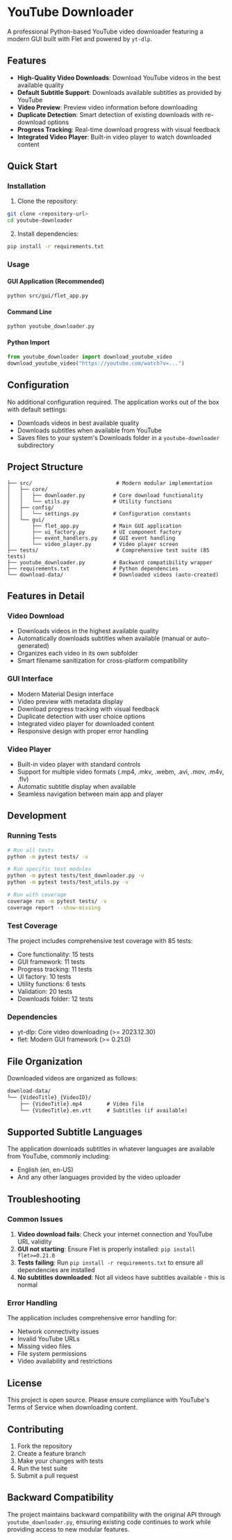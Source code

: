 # YouTube Downloader

A professional Python-based YouTube video downloader featuring a modern GUI built with Flet and powered by `yt-dlp`.

## Features

- **High-Quality Video Downloads**: Download YouTube videos in the best available quality
- **Default Subtitle Support**: Downloads available subtitles as provided by YouTube
- **Video Preview**: Preview video information before downloading
- **Duplicate Detection**: Smart detection of existing downloads with re-download options
- **Progress Tracking**: Real-time download progress with visual feedback
- **Integrated Video Player**: Built-in video player to watch downloaded content

## Quick Start

### Installation

1. Clone the repository:

```bash
git clone <repository-url>
cd youtube-downloader
```

2. Install dependencies:

```bash
pip install -r requirements.txt
```


### Usage

#### GUI Application (Recommended)

```bash
python src/gui/flet_app.py
```

#### Command Line

```bash
python youtube_downloader.py
```

#### Python Import

```python
from youtube_downloader import download_youtube_video
download_youtube_video("https://youtube.com/watch?v=...")
```

## Configuration

No additional configuration required. The application works out of the box with default settings:

- Downloads videos in best available quality
- Downloads subtitles when available from YouTube
- Saves files to your system's Downloads folder in a `youtube-downloader` subdirectory

## Project Structure

```
├── src/                           # Modern modular implementation
│   ├── core/
│   │   ├── downloader.py         # Core download functionality
│   │   └── utils.py              # Utility functions
│   ├── config/
│   │   └── settings.py           # Configuration constants
│   └── gui/
│       ├── flet_app.py           # Main GUI application
│       ├── ui_factory.py         # UI component factory
│       ├── event_handlers.py     # GUI event handling
│       └── video_player.py       # Video player screen
├── tests/                         # Comprehensive test suite (85 tests)
├── youtube_downloader.py         # Backward compatibility wrapper
├── requirements.txt              # Python dependencies
└── download-data/                # Downloaded videos (auto-created)
```

## Features in Detail

### Video Download

- Downloads videos in the highest available quality
- Automatically downloads subtitles when available (manual or auto-generated)
- Organizes each video in its own subfolder
- Smart filename sanitization for cross-platform compatibility

### GUI Interface

- Modern Material Design interface
- Video preview with metadata display
- Download progress tracking with visual feedback
- Duplicate detection with user choice options
- Integrated video player for downloaded content
- Responsive design with proper error handling

### Video Player

- Built-in video player with standard controls
- Support for multiple video formats (.mp4, .mkv, .webm, .avi, .mov, .m4v, .flv)
- Automatic subtitle display when available
- Seamless navigation between main app and player

## Development

### Running Tests

```bash
# Run all tests
python -m pytest tests/ -v

# Run specific test modules
python -m pytest tests/test_downloader.py -v
python -m pytest tests/test_utils.py -v

# Run with coverage
coverage run -m pytest tests/ -v
coverage report --show-missing
```

### Test Coverage

The project includes comprehensive test coverage with 85 tests:

- Core functionality: 15 tests
- GUI framework: 11 tests
- Progress tracking: 11 tests
- UI factory: 10 tests
- Utility functions: 6 tests
- Validation: 20 tests
- Downloads folder: 12 tests

### Dependencies

- yt-dlp: Core video downloading (>= 2023.12.30)
- flet: Modern GUI framework (>= 0.21.0)

## File Organization

Downloaded videos are organized as follows:

```txt
download-data/
└── {VideoTitle}_{VideoID}/
    ├── {VideoTitle}.mp4        # Video file
    └── {VideoTitle}.en.vtt     # Subtitles (if available)
```

## Supported Subtitle Languages

The application downloads subtitles in whatever languages are available from YouTube, commonly including:

- English (en, en-US)
- And any other languages provided by the video uploader

## Troubleshooting

### Common Issues

1. **Video download fails**: Check your internet connection and YouTube URL validity
2. **GUI not starting**: Ensure Flet is properly installed: `pip install flet>=0.21.0`
3. **Tests failing**: Run `pip install -r requirements.txt` to ensure all dependencies are installed
4. **No subtitles downloaded**: Not all videos have subtitles available - this is normal

### Error Handling

The application includes comprehensive error handling for:

- Network connectivity issues
- Invalid YouTube URLs
- Missing video files
- File system permissions
- Video availability and restrictions

## License

This project is open source. Please ensure compliance with YouTube's Terms of Service when downloading content.

## Contributing

1. Fork the repository
2. Create a feature branch
3. Make your changes with tests
4. Run the test suite
5. Submit a pull request

## Backward Compatibility

The project maintains backward compatibility with the original API through `youtube_downloader.py`, ensuring existing code continues to work while providing access to new modular features.
